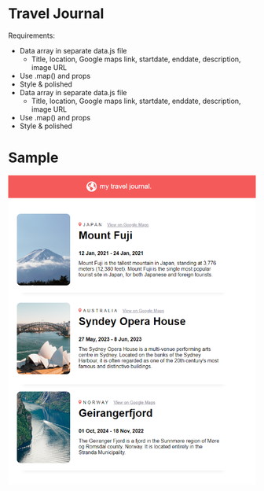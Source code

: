 # Travel Journal
Requirements:

- Data array in separate data.js file
  - Title, location, Google maps link, startdate, enddate, description, image URL
- Use .map() and props
- Style & polished
- Data array in separate data.js file
  - Title, location, Google maps link, startdate, enddate, description, image URL
- Use .map() and props
- Style & polished

# Sample

![alt text](image.png)
